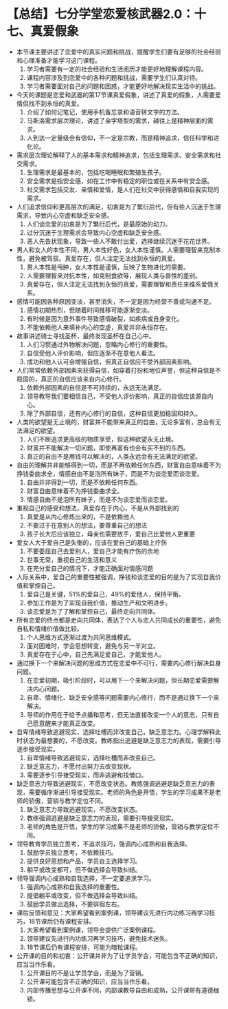 # 【总结】七分学堂恋爱核武器2.0：十七、真爱假象

-   本节课主要讲述了恋爱中的真实问题和挑战，提醒学生们要有足够的社会经验和心理准备才能学习这门课程。
    1.  学习者需要有一定的社会经验和生活阅历才能更好地理解课程内容。
    2.  课程内容涉及到恋爱中的各种问题和挑战，需要学生们认真对待。
    3.  学习者需要面对自己的问题和困惑，才能更好地解决现实生活中的挑战。
-   今天的课题是恋爱和武器的第17节课真爱假象，讲述了真爱的假象，人需要爱情但找不到永恒的真爱。
    1.  介绍了如何记笔记，使用手机备忘录和语音转文字的方法。
    2.  马斯洛需求层次理论，讲述了金字塔型的需求，越往上是精神层面的需求。
    3.  人到达一定量级会有信仰，不一定是宗教，而是精神追求，信任科学和进化论。
-   需求层次理论解释了人的基本需求和精神追求，包括生理需求、安全需求和社交需求。
    1.  生理需求是最基本的，包括吃喝睡眠和繁殖生孩子。
    2.  安全需求是指安全感，如在工作中有稳定的职位或在关系中有安全感。
    3.  社交需求包括交友、亲情和爱情，是人们在社交中获得感情和自我实现的需求。
-   人们追求信仰和更高层次的满足，初衷是为了繁衍后代，但有些人沉迷于生理需求，导致内心空虚和缺乏安全感。
    1.  人们谈恋爱的初衷是为了繁衍后代，是最原始的动力。
    2.  过分沉迷于生理需求会导致内心空虚和缺乏安全感。
    3.  恶人先告状现象，导致一些人不敢付出爱，选择继续沉迷于花花世界。
-   男人和女人的本性不同，男人本性好色，女人本性谨慎。人需要理智来克制本性，避免被驾驭。真爱存在，但人注定无法找到永恒的真爱。
    1.  男人本性是甩肿，女人本性是谨慎，反映了生物进化的需要。
    2.  人需要理智来对抗本性，如克制食欲等，展现人类与兽性的差别。
    3.  真爱存在，但人注定无法找到永恒的真爱，需要理智和责任来维系爱情关系。
-   感情可能因各种原因变淡，甚至消失，不一定是因为经营不善或沟通不足。
    1.  感情初期热烈，但随着时间推移可能逐渐变淡。
    2.  有时候是因为意外事件导致感情破裂，如疾病或自身变化。
    3.  不能依赖他人来填补内心的空虚，真爱并非永恒存在。
-   故事讲述骑士寻找圣杯，最终发现圣杯在自己心中。
    1.  人们习惯通过外物解决问题，忽略内心修行的重要性。
    2.  自信受他人评价影响，但应逐渐不在意他人看法。
    3.  成功和他人认可会增强自信，但真正自信应不受外部因素影响。
-   人们常常依赖外部因素来获得自信，如穿着打扮和地位声誉，但这种自信是不稳固的，真正的自信应该来自内心修行。
    1.  依赖外部因素的自信是不可持续的，永远无法满足。
    2.  领导教导我们要相信自己，不受他人评价影响，真正的自信应该源自内心。
    3.  除了外部自信，还有内心修行的自信，这种自信更加稳固和持久。
-   人类的欲望是无止境的，财富并不能带来真正的自由，无论多富有，总会有无法满足的欲望。
    1.  人们不断追求更高级的物质享受，但这种欲望永无止境。
    2.  财富并不能解决一切问题，即使再富有也会有买不到的东西。
    3.  真正的自由不是用钱可以解决的，人类永远会有无法满足的欲望。
-   自由的理解并非能够得到一切，而是不再依赖任何东西，财富自由意味着不为挣钱委曲求全，情感自由不是泡所有妹子，而是不为谈恋爱而谈恋爱。
    1.  自由并非得到一切，而是不依赖任何东西。
    2.  财富自由意味着不为挣钱委曲求全。
    3.  情感自由不是泡所有妹子，而是不为谈恋爱而谈恋爱。
-   重视自己的感受和想法，真爱存在于内心，不是从外部找到的
    1.  真爱是从内心修炼出来的，不是依赖他人
    2.  不要过于在意别人的想法，要尊重自己的想法
    3.  孩子长大后应该独立，母亲也需要放手，爱自己比爱他人更重要
-   爱女人大于爱自己是失衡的，应该在爱自己的基础上疗伤
    1.  不要委屈自己去爱别人，爱自己才能有疗伤的余地
    2.  世事无常，重视自己的生活和意义
    3.  在充分爱自己的情况下，才能正确面对情感问题
-   人际关系中，爱自己的重要性被强调，挣钱和谈恋爱的目的是为了实现自我价值和掌控自己。
    1.  爱自己是关键，51%的爱自己，49%的爱他人，保持平衡。
    2.  参加工作是为了实现自我价值，推动生产和文明进步。
    3.  谈恋爱是为了了解和掌控自己，最终走向共同体。
-   所有恋爱的终点都是走向共同体，表达了个人与恋人共同成长的重要性，避免自私和情绪价值做比较。
    1.  个人思维方式逐渐过渡为共同思维模式。
    2.  面对困难时，学会思想转变，避免与另一半对立。
    3.  真爱存在于心中，自己先满足爱自己，才能爱他人。
-   通过换下一个来解决问题的思维方式在恋爱中不可行，需要内心修行解决自身问题。
    1.  在恋爱初期，吸引阶段时，可以用下一个来解决问题，但长期恋爱需要解决内心问题。
    2.  自卑、情绪化、缺乏安全感等问题需要内心修行，而不是通过换下一个来解决。
    3.  导师的作用在于给予点播和思考，但无法直接改变一个人的意志，只有自己愿意醒来才能真正改变。
-   自卑情绪导致逃避现实，选择吐槽而非改变自己，缺乏意志力。心理学解释此时状态为最想要的，不愿改变。教练指出逃避是缺乏意志力的表现，需要引导逐步接受现实。
    1.  自卑情绪导致逃避现实，选择吐槽而非改变自己。
    2.  缺乏意志力，不愿付出努力去改变现状。
    3.  需要逐步引导接受现实，而非逃避和找借口。
-   缺乏意志力导致逃避现实，不愿改变状态。教练强调逃避是缺乏意志力的表现，需要循序渐进引导接受现实。老师的角色是开悟，学生的学习成果不是老师的骄傲，营销与教学定位不同。
    1.  缺乏意志力导致逃避现实，不愿改变状态。
    2.  教练强调逃避是缺乏意志力的表现，需要引导接受现实。
    3.  老师的角色是开悟，学生的学习成果不是老师的骄傲，营销与教学定位不同。
-   领导教育学员独立思考，不追求技巧，强调内心成熟和自我选择。
    1.  鼓励学员独立思考，不依赖技巧。
    2.  提供良好思想和产品，学员自主选择学习。
    3.  躺平或改变都可，但不做选择会导致纠结。
-   领导强调内心成熟和自我选择，不一定要追求学习。
    1.  强调内心成熟和自我选择的重要性。
    2.  提倡躺平或改变，但不做选择会导致纠结。
    3.  鼓励学员做出选择，不要徘徊左右。
-   课后反馈和意见：大家希望看到案例课，领导建议先进行内功练习再学习技巧，18节课后仍有课程安排。
    1.  大家希望看到案例课，领导会提供广泛案例课程。
    2.  领导建议先进行内功练习再学习技巧，避免技术迷失。
    3.  18节课后仍有课程安排，可能为暗粒课程。
-   公开课的目的和初衷：公开课并非为了让学员学会，可能包含不正确的知识，应当当作乐看。
    1.  公开课目的不是让学员学会，而是为了营销。
    2.  公开课可能包含不正确的知识，应当当作乐看。
    3.  内部传播思想与公开课不同，内部课教导自由和成熟，公开课带有道德枷锁。